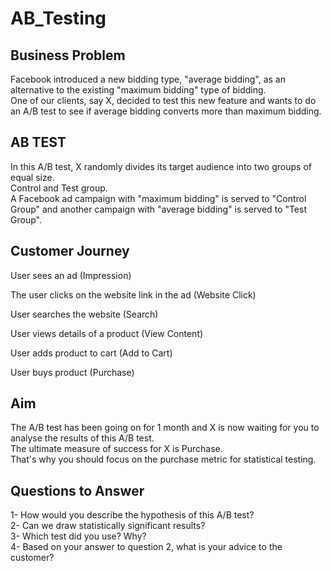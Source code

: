 # AB_Testing

## Business Problem 
Facebook introduced a new bidding type, "average bidding", as an alternative to the existing "maximum bidding" type of bidding.<br/>
One of our clients, say X, decided to test this new feature and wants to do an A/B test to see if average bidding converts more than maximum bidding. 

## AB TEST 
In this A/B test, X randomly divides its target audience into two groups of equal size.<br/>
Control and Test group.<br/>
A Facebook ad campaign with "maximum bidding" is served to "Control Group" and another campaign with "average bidding" is served to "Test Group". 

## Customer Journey
User sees an ad (Impression)<br/>

The user clicks on the website link in the ad (Website Click)<br/>

User searches the website (Search)<br/>

User views details of a product (View Content)<br/>

User adds product to cart (Add to Cart)<br/>

User buys product (Purchase)

## Aim
The A/B test has been going on for 1 month and X is now waiting for you to analyse the results of this A/B test.<br/>
The ultimate measure of success for X is Purchase.<br/>
That's why you should focus on the purchase metric for statistical testing.<br/>

## Questions to Answer
1- How would you describe the hypothesis of this A/B test?<br/>
2- Can we draw statistically significant results? <br/>
3- Which test did you use? Why?<br/>
4- Based on your answer to question 2, what is your advice to the customer?<br/>
